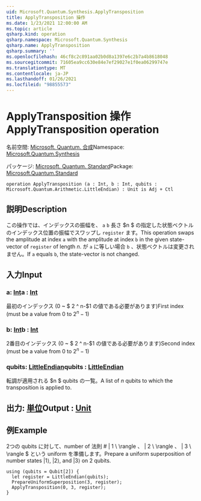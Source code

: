 ```yaml
---
uid: Microsoft.Quantum.Synthesis.ApplyTransposition
title: ApplyTransposition 操作
ms.date: 1/23/2021 12:00:00 AM
ms.topic: article
qsharp.kind: operation
qsharp.namespace: Microsoft.Quantum.Synthesis
qsharp.name: ApplyTransposition
qsharp.summary: ''
ms.openlocfilehash: 46cf8c2c891aa02b0d8a1397e6c2b7a4b8618048
ms.sourcegitcommit: 71605ea9cc630e84e7ef29027e1f0ea06299747e
ms.translationtype: MT
ms.contentlocale: ja-JP
ms.lasthandoff: 01/26/2021
ms.locfileid: "98855573"
---
```

# <a name="applytransposition-operation"></a><span data-ttu-id="f0b66-102">ApplyTransposition 操作</span><span class="sxs-lookup"><span data-stu-id="f0b66-102">ApplyTransposition operation</span></span>

<span data-ttu-id="f0b66-103">名前空間: [Microsoft. Quantum. 合成](xref:Microsoft.Quantum.Synthesis)</span><span class="sxs-lookup"><span data-stu-id="f0b66-103">Namespace: [Microsoft.Quantum.Synthesis](xref:Microsoft.Quantum.Synthesis)</span></span>

<span data-ttu-id="f0b66-104">パッケージ: [Microsoft. Quantum. Standard](https://nuget.org/packages/Microsoft.Quantum.Standard)</span><span class="sxs-lookup"><span data-stu-id="f0b66-104">Package: [Microsoft.Quantum.Standard](https://nuget.org/packages/Microsoft.Quantum.Standard)</span></span>




```qsharp
operation ApplyTransposition (a : Int, b : Int, qubits : Microsoft.Quantum.Arithmetic.LittleEndian) : Unit is Adj + Ctl
```


## <a name="description"></a><span data-ttu-id="f0b66-105">説明</span><span class="sxs-lookup"><span data-stu-id="f0b66-105">Description</span></span>

<span data-ttu-id="f0b66-106">この操作では、インデックスの振幅を、 `a` `b` 長さ $n $ の指定した状態ベクトルのインデックス位置の振幅でスワップし `register` ます。</span><span class="sxs-lookup"><span data-stu-id="f0b66-106">This operation swaps the amplitude at index `a` with the amplitude at index `b` in the given state-vector of `register` of length $n$.</span></span>  <span data-ttu-id="f0b66-107">が `a` に等しい場合 `b` 、状態ベクトルは変更されません。</span><span class="sxs-lookup"><span data-stu-id="f0b66-107">If `a` equals `b`, the state-vector is not changed.</span></span>

## <a name="input"></a><span data-ttu-id="f0b66-108">入力</span><span class="sxs-lookup"><span data-stu-id="f0b66-108">Input</span></span>

### <a name="a--int"></a><span data-ttu-id="f0b66-109">a: [Int](xref:microsoft.quantum.lang-ref.int)</span><span class="sxs-lookup"><span data-stu-id="f0b66-109">a : [Int](xref:microsoft.quantum.lang-ref.int)</span></span>

<span data-ttu-id="f0b66-110">最初のインデックス (0 ~ $ 2 ^ n-$1 の値である必要があります)</span><span class="sxs-lookup"><span data-stu-id="f0b66-110">First index (must be a value from 0 to $2^n - 1$)</span></span>


### <a name="b--int"></a><span data-ttu-id="f0b66-111">b: [Int](xref:microsoft.quantum.lang-ref.int)</span><span class="sxs-lookup"><span data-stu-id="f0b66-111">b : [Int](xref:microsoft.quantum.lang-ref.int)</span></span>

<span data-ttu-id="f0b66-112">2番目のインデックス (0 ~ $ 2 ^ n-$1 の値である必要があります)</span><span class="sxs-lookup"><span data-stu-id="f0b66-112">Second index (must be a value from 0 to $2^n - 1$)</span></span>


### <a name="qubits--littleendian"></a><span data-ttu-id="f0b66-113">qubits: [LittleEndian](xref:Microsoft.Quantum.Arithmetic.LittleEndian)</span><span class="sxs-lookup"><span data-stu-id="f0b66-113">qubits : [LittleEndian](xref:Microsoft.Quantum.Arithmetic.LittleEndian)</span></span>

<span data-ttu-id="f0b66-114">転調が適用される $n $ qubits の一覧。</span><span class="sxs-lookup"><span data-stu-id="f0b66-114">A list of $n$ qubits to which the transposition is applied to.</span></span>



## <a name="output--unit"></a><span data-ttu-id="f0b66-115">出力: [単位](xref:microsoft.quantum.lang-ref.unit)</span><span class="sxs-lookup"><span data-stu-id="f0b66-115">Output : [Unit](xref:microsoft.quantum.lang-ref.unit)</span></span>



## <a name="example"></a><span data-ttu-id="f0b66-116">例</span><span class="sxs-lookup"><span data-stu-id="f0b66-116">Example</span></span>

<span data-ttu-id="f0b66-117">2つの qubits に対して、number of 法則 # | 1 \ \rangle $、$ | 2 \ \rangle $、$ | 3 \ \rangle $ という uniform を準備します。</span><span class="sxs-lookup"><span data-stu-id="f0b66-117">Prepare a uniform superposition of number states $|1\rangle$, $|2\rangle$, and $|3\rangle$ on 2 qubits.</span></span>

```qsharp
using (qubits = Qubit[2]) {
  let register = LittleEndian(qubits);
  PrepareUniformSuperposition(3, register);
  ApplyTransposition(0, 3, register);
}
```